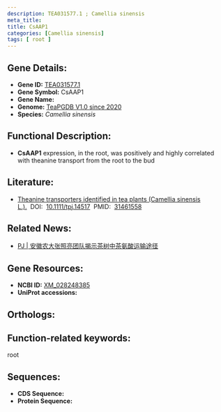```yaml
---
description: TEA031577.1 ; Camellia sinensis
meta_title:
title: CsAAP1
categories: [Camellia sinensis]
tags: [ root ]
---
```


## Gene Details:
- **Gene ID:**	[TEA031577.1]()
- **Gene Symbol:** CsAAP1
- **Gene Name:** 
- **Genome:** [TeaPGDB V1.0 since 2020]()
- **Species:** *Camellia sinensis*

## Functional Description:
   - **CsAAP1** expression, in the root, was positively and highly correlated with theanine transport from the root to the bud

## Literature:
   - [Theanine transporters identified in tea plants (Camellia sinensis L.).]( https://onlinelibrary.wiley.com/doi/full/10.1111/tpj.14517)&nbsp;&nbsp;DOI:&nbsp;&nbsp;[10.1111/tpj.14517](https://onlinelibrary.wiley.com/doi/full/10.1111/tpj.14517)&nbsp;&nbsp;PMID:&nbsp;&nbsp;[31461558](https://pubmed.ncbi.nlm.nih.gov/31461558/)

## Related News:
   - [PJ | 安徽农大张照亮团队揭示茶树中茶氨酸运输途径](https://mp.weixin.qq.com/s?__biz=Mzg3MDEwNDEyMg==&mid=2247485615&idx=4&sn=6e43616dc12ccf674e909f3e5895c0e3&chksm=ce93a5faf9e42cec765be783732f8340fecb747f06c9e92e92e4db0f8dd8cb83f36c6d5d3503&scene=27#wechat_redirect)

## Gene Resources:
- **NCBI ID:** [XM_028248385](https://www.ncbi.nlm.nih.gov/gene/?term=XM_028248385)
- **UniProt accessions:** [](https://www.uniprot.org/uniprotkb//entry)

## Orthologs:


## Function-related keywords:
root

## Sequences:
- **CDS Sequence:**
- **Protein Sequence:**
